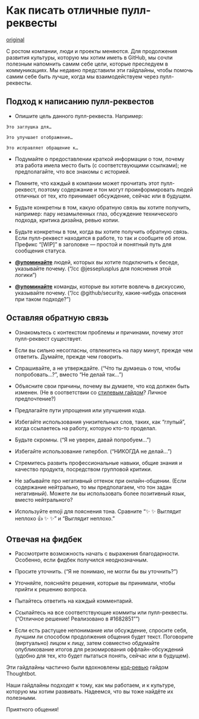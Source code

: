 Как писать отличные пулл-реквесты
=================================

[original](https://github.com/blog/1943-how-to-write-the-perfect-pull-request)

С ростом компании, люди и проекты меняются. Для продолжения развития культуры, которую мы хотим иметь в GitHub, мы сочли полезным напомнить самим себе цели, которые преследуем в коммуникациях. Мы недавно представили эти гайдлайны, чтобы помочь самим себе быть лучше, когда мы взаимодействуем через пулл-реквесты.

Подход к написанию пулл-реквестов
---------------------------------

* Опишите цель данного пулл-реквеста. Например:

`Это заглушка для…`

`Это улучшает отображение…`

`Это исправляет обращение к…`

* Подумайте о предоставлении краткой информации о том, почему эта работа имела место быть (с соответствующими ссылками); не предполагайте, что все знакомы с историей.

* Помните, что каждый в компании может прочитать этот пулл-реквест, поэтому содержание и тон могут проинформировать людей отличных от тех, кто принимает обсуждение, сейчас или в будущем.

* Будьте конкретны в том, какую обратную связь вы хотите получить, например: пару незамыленных глаз, обсуждение технического подхода, критика дизайна, ревью копии.

* Будьте конкретны в том, когда вы хотите получить обратную связь. Если пулл-реквест находится в работе, то так и сообщите об этом. Префикс “[WIP]” в заголовке — простой и понятный путь для сообщения статуса.

* [**@упоминайте**](https://github.com/blog/821) людей, которых вы хотите подключить к беседе, указывайте почему. (“/cc @jesseplusplus для пояснения этой логики”)

* [**@упоминайте**](https://github.com/blog/821) команды, которые вы хотите вовлечь в дискуссию, указывайте почему. (“/cc @github/security, какие-нибудь опасения при таком подходе?”)

Оставляя обратную связь
-----------------------

* Ознакомьтесь с контекстом проблемы и причинами, почему этот пулл-реквест существует.

* Если вы сильно несогласны, отвлекитесь на пару минут, прежде чем ответить. Думайте, прежде чем говорить.

* Спрашивайте, а не утверждайте. (“Что ты думаешь о том, чтобы попробовать…?”, вместо “Не делай так…”)

* Объясните свои причины, почему вы думаете, что код должен быть изменен. (Не в соответствии со [стилевым гайдом](https://github.com/styleguide)? Личное предпочтение?)

* Предлагайте пути упрощения или улучшения кода.

* Избегайте использования унизительных слов, таких, как “глупый”, когда ссылаетесь на работу, которую кто-то проделал.

* Будьте скромны. (“Я не уверен, давай попробуем…”)

* Избегайте использование гипербол. (“НИКОГДА не делай…”)

* Стремитесь развить профессиональные навыки, общие знания и качество продукта, посредством групповой критики.

* Не забывайте про негативный оттенок при онлайн-общении. (Если содержание нейтрально, то мы предполагаем, что тон задан негативный). Можете ли вы использовать более позитивный язык, вместо нейтрального?

* Используйте emoji для пояснения тона. Сравните “:sparkles: :sparkles: Выглядит неплохо :+1: :sparkles: :sparkles:” и “Выглядит неплохо.”

Отвечая на фидбек
-----------------

* Рассмотрите возможность начать с выражения благодарности. Особенно, если фидбек получился неоднозначным.

* Просите уточнить. (“Я не понимаю, не могли бы вы уточнить?”)

* Уточняйте, поясняйте решения, которые вы принимали, чтобы прийти к решению вопроса.

* Пытайтесь ответить на каждый комментарий.

* Ссылайтесь на все соответствующие коммиты или пулл-реквесты. (“Отличное решение! Реализовано в #1682851””)

* Если есть растущее непонимание или обсуждение, спросите себя, лучшим ли способом продолжения общения будет текст. Поговорите (виртуально) лицом к лицу, затем совместно обдумайте опубликование итогов для резюмирования оффлайн-обсуждений (удобно для тех, кто будет пытаться понять, сейчас или в будущем).

Эти гайдлайны частично были вдохновлены [код-ревью](https://github.com/thoughtbot/guides/tree/master/code-review) гайдом Thoughtbot.

Наши гайдлайны подходят к тому, как мы работаем, и к культуре, которую мы хотим развивать. Надеемся, что вы тоже найдёте их полезными.

Приятного общения!
